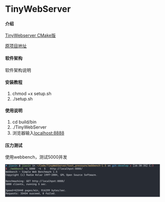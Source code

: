 # TinyWebServer

#### 介绍

[TinyWebserver CMake版](https://github.com/x-jiaxin/TinyWebServer)

[原项目地址](https://github.com/qinguoyi/TinyWebServer)

#### 软件架构

软件架构说明

#### 安装教程

1. chmod +x setup.sh
2. ./setup.sh

#### 使用说明

1. cd build/bin
2. ./TinyWebServer
3. 浏览器输入[localhost:8888](localhost:8888)

#### 压力测试

使用webbench，测试5000并发

![img.png](img.png)